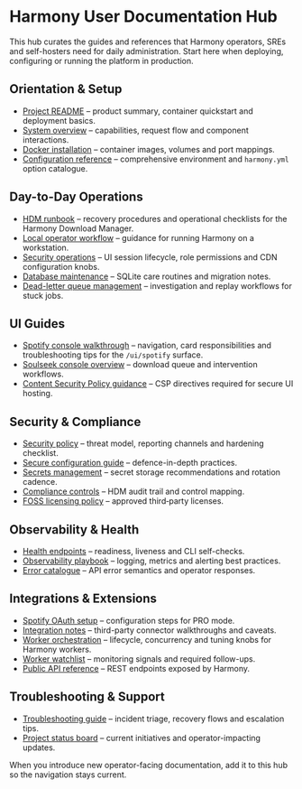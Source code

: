 # Harmony User Documentation Hub

This hub curates the guides and references that Harmony operators, SREs and
self-hosters need for daily administration. Start here when deploying,
configuring or running the platform in production.

## Orientation & Setup
- [Project README](../../README.md) – product summary, container quickstart and
deployment basics.
- [System overview](../overview.md) – capabilities, request flow and component
interactions.
- [Docker installation](../install/docker.md) – container images, volumes and
port mappings.
- [Configuration reference](../configuration.md) – comprehensive environment and
`harmony.yml` option catalogue.

## Day-to-Day Operations
- [HDM runbook](../operations/runbooks/hdm.md) – recovery procedures and
operational checklists for the Harmony Download Manager.
- [Local operator workflow](../operations/local-workflow.md) – guidance for
running Harmony on a workstation.
- [Security operations](../operations/security.md) – UI session lifecycle, role
permissions and CDN configuration knobs.
- [Database maintenance](../operations/db.md) – SQLite care routines and
migration notes.
- [Dead-letter queue management](../operations/dlq.md) – investigation and
replay workflows for stuck jobs.

## UI Guides
- [Spotify console walkthrough](../ui/spotify.md) – navigation, card
responsibilities and troubleshooting tips for the `/ui/spotify` surface.
- [Soulseek console overview](../ui/soulseek.md) – download queue and
intervention workflows.
- [Content Security Policy guidance](../ui/csp.md) – CSP directives required for
secure UI hosting.

## Security & Compliance
- [Security policy](../../SECURITY.md) – threat model, reporting channels and
hardening checklist.
- [Secure configuration guide](../security.md) – defence-in-depth practices.
- [Secrets management](../secrets.md) – secret storage recommendations and
rotation cadence.
- [Compliance controls](../compliance/hdm_audit.md) – HDM audit trail and
control mapping.
- [FOSS licensing policy](../compliance/foss_policy.md) – approved
third‑party licenses.

## Observability & Health
- [Health endpoints](../health.md) – readiness, liveness and CLI self-checks.
- [Observability playbook](../observability.md) – logging, metrics and alerting
best practices.
- [Error catalogue](../errors.md) – API error semantics and operator responses.

## Integrations & Extensions
- [Spotify OAuth setup](../auth/spotify.md) – configuration steps for PRO mode.
- [Integration notes](../integrations/) – third-party connector walkthroughs and
caveats.
- [Worker orchestration](../workers.md) – lifecycle, concurrency and tuning
knobs for Harmony workers.
- [Worker watchlist](../worker_watchlist.md) – monitoring signals and required
follow-ups.
- [Public API reference](../api.md) – REST endpoints exposed by Harmony.

## Troubleshooting & Support
- [Troubleshooting guide](../troubleshooting.md) – incident triage, recovery
flows and escalation tips.
- [Project status board](../project_status.md) – current initiatives and
operator-impacting updates.

When you introduce new operator-facing documentation, add it to this hub so the
navigation stays current.
